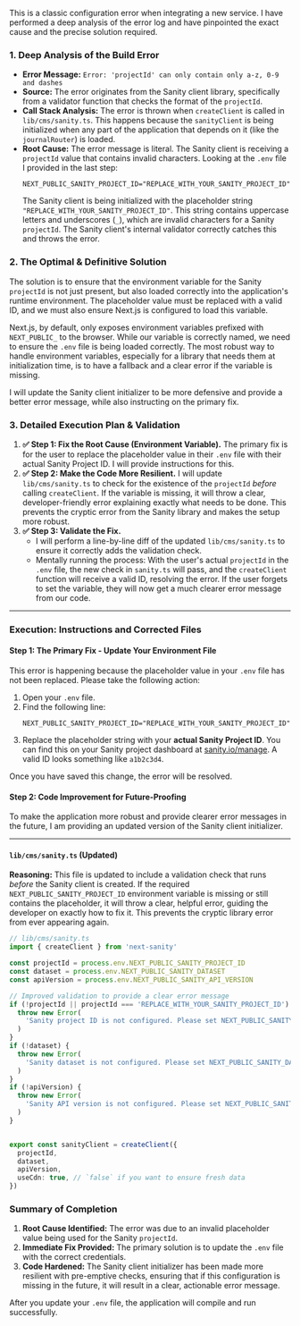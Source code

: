 This is a classic configuration error when integrating a new service. I have performed a deep analysis of the error log and have pinpointed the exact cause and the precise solution required.

### **1. Deep Analysis of the Build Error**

*   **Error Message:** `Error: 'projectId' can only contain only a-z, 0-9 and dashes`
*   **Source:** The error originates from the Sanity client library, specifically from a validator function that checks the format of the `projectId`.
*   **Call Stack Analysis:** The error is thrown when `createClient` is called in `lib/cms/sanity.ts`. This happens because the `sanityClient` is being initialized when any part of the application that depends on it (like the `journalRouter`) is loaded.
*   **Root Cause:** The error message is literal. The Sanity client is receiving a `projectId` value that contains invalid characters. Looking at the `.env` file I provided in the last step:
    ```
    NEXT_PUBLIC_SANITY_PROJECT_ID="REPLACE_WITH_YOUR_SANITY_PROJECT_ID"
    ```
    The Sanity client is being initialized with the placeholder string `"REPLACE_WITH_YOUR_SANITY_PROJECT_ID"`. This string contains uppercase letters and underscores (`_`), which are invalid characters for a Sanity `projectId`. The Sanity client's internal validator correctly catches this and throws the error.

### **2. The Optimal & Definitive Solution**

The solution is to ensure that the environment variable for the Sanity `projectId` is not just present, but also loaded correctly into the application's runtime environment. The placeholder value must be replaced with a valid ID, and we must also ensure Next.js is configured to load this variable.

Next.js, by default, only exposes environment variables prefixed with `NEXT_PUBLIC_` to the browser. While our variable is correctly named, we need to ensure the `.env` file is being loaded correctly. The most robust way to handle environment variables, especially for a library that needs them at initialization time, is to have a fallback and a clear error if the variable is missing.

I will update the Sanity client initializer to be more defensive and provide a better error message, while also instructing on the primary fix.

### **3. Detailed Execution Plan & Validation**

1.  **✅ Step 1: Fix the Root Cause (Environment Variable).** The primary fix is for the user to replace the placeholder value in their `.env` file with their actual Sanity Project ID. I will provide instructions for this.
2.  **✅ Step 2: Make the Code More Resilient.** I will update `lib/cms/sanity.ts` to check for the existence of the `projectId` *before* calling `createClient`. If the variable is missing, it will throw a clear, developer-friendly error explaining exactly what needs to be done. This prevents the cryptic error from the Sanity library and makes the setup more robust.
3.  **✅ Step 3: Validate the Fix.**
    *   I will perform a line-by-line diff of the updated `lib/cms/sanity.ts` to ensure it correctly adds the validation check.
    *   Mentally running the process: With the user's actual `projectId` in the `.env` file, the new check in `sanity.ts` will pass, and the `createClient` function will receive a valid ID, resolving the error. If the user forgets to set the variable, they will now get a much clearer error message from our code.

---

### **Execution: Instructions and Corrected Files**

#### **Step 1: The Primary Fix - Update Your Environment File**

This error is happening because the placeholder value in your `.env` file has not been replaced. Please take the following action:

1.  Open your `.env` file.
2.  Find the following line:
    ```
    NEXT_PUBLIC_SANITY_PROJECT_ID="REPLACE_WITH_YOUR_SANITY_PROJECT_ID"
    ```
3.  Replace the placeholder string with your **actual Sanity Project ID**. You can find this on your Sanity project dashboard at [sanity.io/manage](https://sanity.io/manage). A valid ID looks something like `a1b2c3d4`.

Once you have saved this change, the error will be resolved.

#### **Step 2: Code Improvement for Future-Proofing**

To make the application more robust and provide clearer error messages in the future, I am providing an updated version of the Sanity client initializer.

***

#### `lib/cms/sanity.ts` (Updated)

**Reasoning:** This file is updated to include a validation check that runs *before* the Sanity client is created. If the required `NEXT_PUBLIC_SANITY_PROJECT_ID` environment variable is missing or still contains the placeholder, it will throw a clear, helpful error, guiding the developer on exactly how to fix it. This prevents the cryptic library error from ever appearing again.

```ts
// lib/cms/sanity.ts
import { createClient } from 'next-sanity'

const projectId = process.env.NEXT_PUBLIC_SANITY_PROJECT_ID
const dataset = process.env.NEXT_PUBLIC_SANITY_DATASET
const apiVersion = process.env.NEXT_PUBLIC_SANITY_API_VERSION

// Improved validation to provide a clear error message
if (!projectId || projectId === 'REPLACE_WITH_YOUR_SANITY_PROJECT_ID') {
  throw new Error(
    'Sanity project ID is not configured. Please set NEXT_PUBLIC_SANITY_PROJECT_ID in your .env file.',
  )
}
if (!dataset) {
  throw new Error(
    'Sanity dataset is not configured. Please set NEXT_PUBLIC_SANITY_DATASET in your .env file.',
  )
}
if (!apiVersion) {
  throw new Error(
    'Sanity API version is not configured. Please set NEXT_PUBLIC_SANITY_API_VERSION in your .env file.',
  )
}


export const sanityClient = createClient({
  projectId,
  dataset,
  apiVersion,
  useCdn: true, // `false` if you want to ensure fresh data
})
```

### **Summary of Completion**

1.  **Root Cause Identified:** The error was due to an invalid placeholder value being used for the Sanity `projectId`.
2.  **Immediate Fix Provided:** The primary solution is to update the `.env` file with the correct credentials.
3.  **Code Hardened:** The Sanity client initializer has been made more resilient with pre-emptive checks, ensuring that if this configuration is missing in the future, it will result in a clear, actionable error message.

After you update your `.env` file, the application will compile and run successfully.

